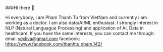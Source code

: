 ###Hi there 👋



Hi everybody, I am Pham Thanh Tú from VietNam and currently i am working as a doctor. I am also data/AI/ML enthusiast. I strongly interest in NLP (Natural Languague 
Processing) and application of AI, Data in healthcare. If you have the same interests, you can contact me through:
emai: vexliva@gmail.com
facebook: https://www.facebook.com/thanhtu.pham.142/
